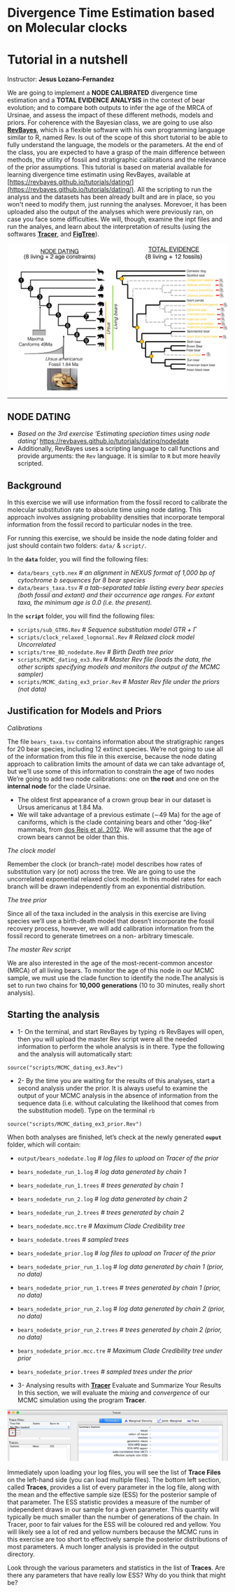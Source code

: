 # Divergence Time Estimation based on Molecular clocks
# Tutorial in a nutshell


Instructor: **Jesus Lozano-Fernandez**

We are going to implement a **NODE CALIBRATED** divergence time estimation and a **TOTAL EVIDENCE ANALYSIS** in the context of bear evolution; and to compare both outputs to infer the age of the MRCA of Ursinae, and assess the impact of these different methods, models and priors. For coherence with the Bayesian class, we are going to use also [**RevBayes**](https://revbayes.github.io), which is a flexible software with his own programming language similar to R, named Rev. Is out of the scope of this short tutorial to be able to fully understand the language, the models or the parameters. At the end of the class, you are expected to have a grasp of the main difference between methods, the utility of fossil and stratigraphic calibrations and the relevance of the prior assumptions. This tutorial is based on material available for learning divergence time estimatin using RevBayes, available at [https://revbayes.github.io/tutorials/dating/](https://revbayes.github.io/tutorials/dating/). All the scripting to run the analyss and the datasets has been already built and are in place, so you won't need to modify them, just running the analyses. Morevoer, it has been uploaded also the output of the analyses which were previously ran, on case you face some difficulties. We will, though, examine the inpt files and run the analyes, and learn about the interpretation of results (using the softwares [**Tracer**](http://tree.bio.ed.ac.uk/software/tracer/), and [**FigTree**](http://tree.bio.ed.ac.uk/software/figtree/)).

 ![question](img/MolecularDating.jpg)

***

## NODE DATING

* *Based on the 3rd exercise ‘Estimating speciation times using node dating’*
https://revbayes.github.io/tutorials/dating/nodedate
* Additionally, RevBayes uses a scripting language to call functions and provide arguments: the `Rev` language. It is similar to `R` but more heavily scripted.


## Background

In this exercise we will use information from the fossil record to calibrate the molecular substitution rate to absolute time using node dating. This approach involves assigning probability densities that incorporate temporal information from the fossil record to particular nodes in the tree.

For running this exercise, we should be inside the node dating folder and just should contain two folders: `data/` & `script/`.

In the **`data`** folder, you will find the following files:
* `data/bears_cytb.nex` # *an alignment in NEXUS format of 1,000 bp of cytochrome b sequences for 8 bear species*
* `data/bears_taxa.tsv` # *a tab-separated table listing every bear species (both
fossil and extant) and their occurrence age ranges. For extant taxa, the minimum age is 0.0 (i.e. the present).*

In the **`script`** folder, you will find the following files:
* `scripts/sub_GTRG.Rev` # *Sequence substitution model GTR + Γ*
* `scripts/clock_relaxed_lognormal.Rev` # *Relaxed clock model Uncorrelated*
* `scripts/tree_BD_nodedate.Rev` # *Birth Death tree prior*
* `scripts/MCMC_dating_ex3.Rev` # *Master Rev file (loads the data, the other scripts specifying models and monitors the output of the MCMC sampler)*
* `scripts/MCMC_dating_ex3_prior.Rev` # *Master Rev file under the priors (not data)*

## Justification for Models and Priors

*Calibrations*

The file `bears_taxa.tsv` contains information about the stratigraphic ranges for 20 bear species, including 12 extinct species. We’re not going to use all of the information from this file in this exercise, because the node dating approach to calibration limits the amount of data we can take advantage of, but we’ll use some of this information to constrain the age of two nodes We’re going to add two node calibrations: one on **the root** and one on the **internal node** for the clade Ursinae.
* The oldest first appearance of a crown group bear in our dataset is Ursus americanus at 1.84 Ma.
* We will take advantage of a previous estimate (∼49 Ma) for the age of caniforms, which is the clade containing bears and other “dog-like” mammals, from [dos Reis et al. 2012](https://royalsocietypublishing.org/doi/abs/10.1098/rspb.2012.0683). We will assume that the age of crown bears cannot be older than this.

*The clock model*

Remember the clock (or branch-rate) model describes how rates of substitution vary (or not) across the tree. We are going to use the uncorrelated exponential relaxed clock model. In this model rates for each branch will be drawn independently from an exponential distribution.

*The tree prior*

Since all of the taxa included in the analysis in this exercise are living species we’ll use a birth-death model that doesn’t incorporate the fossil recovery process, however, we will add calibration information from the fossil record to generate timetrees on a non- arbitrary timescale.

*The master Rev script*

We are also interested in the age of the most-recent-common ancestor (MRCA) of all living bears. To monitor the age of this node in our MCMC sample, we must use the clade function to identify the node.The analysis is set to run two chains for **10,000 generations** (10 to 30 minutes, really short analysis).

## Starting the analysis

* 1- On the terminal, and start RevBayes by typing ```rb```
RevBayes will open, then you will upload the master Rev script were all the needed information to perform the whole analysis is in there. Type the following and the analysis will automatically start:

```
source("scripts/MCMC_dating_ex3.Rev")
```

* 2- By the time you are waiting for the results of this analyses, start a second analysis under the prior. It is always useful to examine the output of your MCMC analysis in the absence of information from the sequence data (i.e. without calculating the likelihood that comes from the substitution model). Type on the terminal ```rb```

```
source("scripts/MCMC_dating_ex3_prior.Rev")
```

When both analyses are finished, let’s check at the newly generated **`ouput`** folder, which will contain:
* `output/bears_nodedate.log` # *log files to upload on Tracer of the prior*
* `bears_nodedate_run_1.log` # *log data generated by chain 1*
* `bears_nodedate_run_1.trees` # *trees generated by chain 1*
* `bears_nodedate_run_2.log` # *log data generated by chain 2*
* `bears_nodedate_run_2.trees` # *trees generated by chain 2*
* `bears_nodedate.mcc.tre` # *Maximum Clade Credibility tree*
* `bears_nodedate.trees` # *sampled trees*
* `bears_nodedate_prior.log` # *log files to upload on Tracer of the prior*
* `bears_nodedate_prior_run_1.log` # *log data generated by chain 1 (prior, no data)*
* `bears_nodedate_prior_run_1.trees` # *trees generated by chain 1 (prior, no data)*
* `bears_nodedate_prior_run_2.log` # *log data generated by chain 2 (prior, no data)*
* `bears_nodedate_prior_run_2.trees` # *trees generated by chain 2 (prior, no data)*
* `bears_nodedate_prior.mcc.tre` # *Maximum Clade Credibility tree under prior*
* `bears_nodedate_prior.trees` # *sampled trees under the prior*



* 3- Analysing results with [**Tracer**](http://tree.bio.ed.ac.uk/software/tracer/)
Evaluate and Summarize Your Results
In this section, we will evaluate the *mixing* and *convergence* of our MCMC simulation using the program **Tracer**.

 ![question](img/tracer_load_file.png)

Immediately upon loading your log files, you will see the list of **Trace Files** on the left-hand side (you can load multiple files). The bottom left section, called **Traces**, provides a list of every parameter in the log file, along with the mean and the effective sample size (ESS) for the posterior sample of that parameter. The ESS statistic provides a measure of the number of independent draws in our sample for a given parameter. This quantity will typically be much smaller than the number of generations of the chain. In Tracer, poor to fair values for the ESS will be coloured red and yellow. You will likely see a lot of red and yellow numbers because the MCMC runs in this exercise are too short to effectively sample the posterior distributions of most parameters. A much longer analysis is provided in the output directory.

Look through the various parameters and statistics in the list of **Traces**.
Are there any parameters that have really low ESS? Why do you think that might be?

